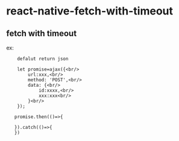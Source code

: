react-native-fetch-with-timeout
===========
fetch with timeout
-------
ex:<br/>
        
        defalut return json
        
        let promise=ajax({<br/>
            url:xxx,<br/>
            method: 'POST',<br/>
            data: {<br/>
                id:xxxx,<br/>
                xxx:xxx<br/>
            }<br/>
        });
       
       promise.then(()=>{
       
       }).catch(()=>{
       })
        
       
        
        
        
        
